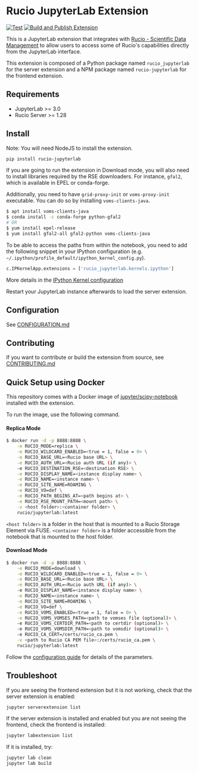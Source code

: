 # Rucio JupyterLab Extension

[![Test](https://github.com/rucio/jupyterlab-extension/actions/workflows/test.yml/badge.svg)](https://github.com/rucio/jupyterlab-extension/actions/workflows/test.yml)
[![Build and Publish Extension](https://github.com/rucio/jupyterlab-extension/actions/workflows/build-and-publish-tagged.yml/badge.svg)](https://github.com/rucio/jupyterlab-extension/actions/workflows/build-and-publish-tagged.yml)

This is a JupyterLab extension that integrates with [Rucio - Scientific Data Management](https://github.com/rucio/rucio) to allow users to access some of Rucio's capabilities directly from the JupyterLab interface.


This extension is composed of a Python package named `rucio_jupyterlab`
for the server extension and a NPM package named `rucio-jupyterlab`
for the frontend extension.


## Requirements

* JupyterLab >= 3.0
* Rucio Server >= 1.28

## Install

Note: You will need NodeJS to install the extension.

```bash
pip install rucio-jupyterlab
```

If you are going to run the extension in Download mode, you will also need to install libraries required by the RSE downloaders. For instance, `gfal2`, which is available in EPEL or conda-forge. 

Additionally, you need to have `grid-proxy-init` or `voms-proxy-init` executable. You can do so by installing `voms-clients-java`.

```bash
$ apt install voms-clients-java
$ conda install -c conda-forge python-gfal2
# OR
$ yum install epel-release
$ yum install gfal2-all gfal2-python voms-clients-java
```

To be able to access the paths from within the notebook, you need to add the following snippet in your IPython configuration (e.g. `~/.ipython/profile_default/ipython_kernel_config.py`).

```python
c.IPKernelApp.extensions = ['rucio_jupyterlab.kernels.ipython']
```

More details in the [IPython Kernel configuration](CONFIGURATION.md#ipython-kernel)

Restart your JupyterLab instance afterwards to load the server extension.

## Configuration

See [CONFIGURATION.md](CONFIGURATION.md)

## Contributing

If you want to contribute or build the extension from source, see [CONTRIBUTING.md](CONTRIBUTING.md)

## Quick Setup using Docker

This repository comes with a Docker image of [jupyter/scipy-notebook](https://hub.docker.com/r/jupyter/scipy-notebook) installed with the extension.

To run the image, use the following command.


#### Replica Mode

```bash
$ docker run -d -p 8888:8888 \
    -e RUCIO_MODE=replica \
    -e RUCIO_WILDCARD_ENABLED=<true = 1, false = 0> \
    -e RUCIO_BASE_URL=<Rucio base URL> \
    -e RUCIO_AUTH_URL=<Rucio auth URL (if any)> \
    -e RUCIO_DESTINATION_RSE=<destination RSE> \
    -e RUCIO_DISPLAY_NAME=<instance display name> \
    -e RUCIO_NAME=<instance name> \
    -e RUCIO_SITE_NAME=ROAMING \
    -e RUCIO_VO=def \
    -e RUCIO_PATH_BEGINS_AT=<path begins at> \
    -e RUCIO_RSE_MOUNT_PATH=<mount path> \
    -v <host folder>:<container folder> \
    rucio/jupyterlab:latest
```

`<host folder>` is a folder in the host that is mounted to a Rucio Storage Element via FUSE.
`<container folder>` is a folder accessible from the notebook that is mounted to the host folder.


#### Download Mode

```bash
$ docker run -d -p 8888:8888 \
    -e RUCIO_MODE=download \
    -e RUCIO_WILDCARD_ENABLED=<true = 1, false = 0> \
    -e RUCIO_BASE_URL=<Rucio base URL> \
    -e RUCIO_AUTH_URL=<Rucio auth URL (if any)> \
    -e RUCIO_DISPLAY_NAME=<instance display name> \
    -e RUCIO_NAME=<instance name> \
    -e RUCIO_SITE_NAME=ROAMING \
    -e RUCIO_VO=def \
    -e RUCIO_VOMS_ENABLED=<true = 1, false = 0> \
    -e RUCIO_VOMS_VOMSES_PATH=<path to vomses file (optional)> \
    -e RUCIO_VOMS_CERTDIR_PATH=<path to certdir (optional)> \
    -e RUCIO_VOMS_VOMSDIR_PATH=<path to vomsdir (optional)> \
    -e RUCIO_CA_CERT=/certs/rucio_ca.pem \
    -v <path to Rucio CA PEM file>:/certs/rucio_ca.pem \
    rucio/jupyterlab:latest
```

Follow the [configuration guide](CONFIGURATION.md) for details of the parameters.


## Troubleshoot

If you are seeing the frontend extension but it is not working, check
that the server extension is enabled:

```bash
jupyter serverextension list
```

If the server extension is installed and enabled but you are not seeing
the frontend, check the frontend is installed:

```bash
jupyter labextension list
```

If it is installed, try:

```bash
jupyter lab clean
jupyter lab build
```